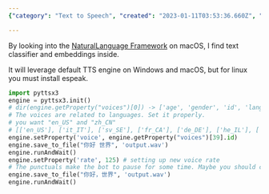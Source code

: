 ```yaml
---
{"category": "Text to Speech", "created": "2023-01-11T03:53:36.660Z", "date": "2023-01-11 03:53:36", "description": "The 'pyttsx3' library is a cross-platform Text to Speech generator, offering language-specific voice options, adjustable speech rate, and file saving capabilities for playback. It utilizes default engines on Windows and macOS, and requires espeak for Linux.", "modified": "2023-01-11T06:00:19.711Z", "tags": ["pyttsx3", "text-to-speech", "library", "cross-platform", "voice", "language", "speech-rate"], "title": "pyttsx3 cross platform tts generator"}

---
```


By looking into the [NaturalLanguage Framework](https://developer.apple.com/documentation/naturallanguage?preferredLanguage=occ) on macOS, I find text classifier and embeddings inside.

It will leverage default TTS engine on Windows and macOS, but for linux you must install espeak.

```python
import pyttsx3
engine = pyttsx3.init()
# dir(engine.getProperty("voices")[0]) -> ['age', 'gender', 'id', 'languages', 'name']
# The voices are related to languages. Set it properly.
# you want "en_US" and "zh_CN"
# [['en_US'], ['it_IT'], ['sv_SE'], ['fr_CA'], ['de_DE'], ['he_IL'], ['id_ID'], ['en_GB'], ['es_AR'], ['nl_BE'], ['en-scotland'], ['en_US'], ['ro_RO'], ['pt_PT'], ['es_ES'], ['es_MX'], ['th_TH'], ['en_AU'], ['ja_JP'], ['sk_SK'], ['hi_IN'], ['it_IT'], ['pt_BR'], ['ar_SA'], ['hu_HU'], ['zh_TW'], ['el_GR'], ['ru_RU'], ['en_IE'], ['es_ES'], ['nb_NO'], ['es_MX'], ['en_IN'], ['en_US'], ['da_DK'], ['fi_FI'], ['zh_HK'], ['en_ZA'], ['fr_FR'], ['zh_CN'], ['en_IN'], ['en_US'], ['nl_NL'], ['tr_TR'], ['ko_KR'], ['ru_RU'], ['pl_PL'], ['cs_CZ']]
engine.setProperty('voice', engine.getProperty("voices")[39].id)
engine.save_to_file("你好 世界", 'output.wav')
engine.runAndWait()
engine.setProperty('rate', 125) # setting up new voice rate
# The punctuals make the bot to pause for some time. Maybe you should control that yourself.
engine.save_to_file("你好，世界", 'output.wav')
engine.runAndWait()

```
